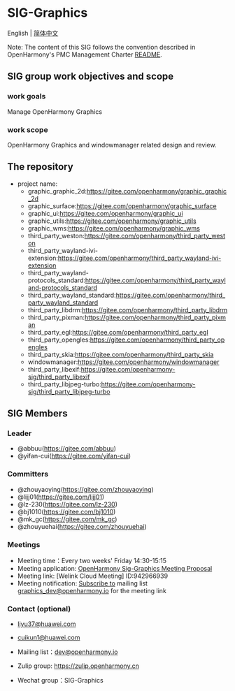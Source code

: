 # SIG-Graphics
English | [简体中文](./sig-graphics_cn.md)

Note: The content of this SIG follows the convention described in OpenHarmony's PMC Management Charter [README](/zh/pmc.md).

## SIG group work objectives and scope

### work goals
Manage OpenHarmony Graphics

### work scope
OpenHarmony Graphics and windowmanager related design and review.

## The repository 
- project name:
  - graphic_graphic_2d:https://gitee.com/openharmony/graphic_graphic_2d
  - graphic_surface:https://gitee.com/openharmony/graphic_surface
  - graphic_ui:https://gitee.com/openharmony/graphic_ui
  - graphic_utils:https://gitee.com/openharmony/graphic_utils
  - graphic_wms:https://gitee.com/openharmony/graphic_wms
  - third_party_weston:https://gitee.com/openharmony/third_party_weston
  - third_party_wayland-ivi-extension:https://gitee.com/openharmony/third_party_wayland-ivi-extension
  - third_party_wayland-protocols_standard:https://gitee.com/openharmony/third_party_wayland-protocols_standard
  - third_party_wayland_standard:https://gitee.com/openharmony/third_party_wayland_standard
  - third_party_libdrm:https://gitee.com/openharmony/third_party_libdrm
  - third_party_pixman:https://gitee.com/openharmony/third_party_pixman
  - third_party_egl:https://gitee.com/openharmony/third_party_egl
  - third_party_opengles:https://gitee.com/openharmony/third_party_opengles
  - third_party_skia:https://gitee.com/openharmony/third_party_skia
  - windowmanager:https://gitee.com/openharmony/windowmanager
  - third_party_libexif:https://gitee.com/openharmony-sig/third_party_libexif
  - third_party_libjpeg-turbo:https://gitee.com/openharmony-sig/third_party_libjpeg-turbo


## SIG Members

### Leader
- @abbuu(https://gitee.com/abbuu)
- @yifan-cui(https://gitee.com/yifan-cui)

### Committers
- @zhouyaoying(https://gitee.com/zhouyaoying)
- @lijj01(https://gitee.com/lijj01)
- @lz-230(https://gitee.com/lz-230)
- @bj1010(https://gitee.com/bj1010)
- @mk_gc(https://gitee.com/mk_gc)
- @zhouyuehai(https://gitee.com/zhouyuehai)

### Meetings
 - Meeting time：Every two weeks' Friday 14:30-15:15
 - Meeting application: [OpenHarmony Sig-Graphics Meeting Proposal](https://shimo.im/sheets/m4kMLLgagotBK9qD/MODOC)
 - Meeting link: [Welink Cloud Meeting] ID:942966939
 - Meeting notification: [Subscribe to](https://lists.openatom.io/postorius/lists/graphics_dev@openharmony.io) mailing list graphics_dev@openharmony.io for the meeting link

### Contact (optional)

- liyu37@huawei.com
- cuikun1@huawei.com

- Mailing list：dev@openharmony.io
- Zulip group: https://zulip.openharmony.cn
- Wechat group：SIG-Graphics
